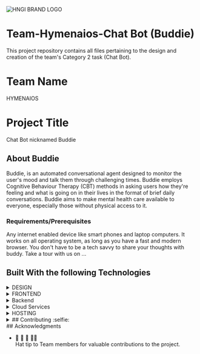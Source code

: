 
![HNGI BRAND LOGO](https://res.cloudinary.com/edemoski/image/upload/v1569681694/nerctnftzgzzheg94j8k.png "https://hng.tech/become-intern")

# Team-Hymenaios-Chat Bot (Buddie)
This project repository contains all files pertaining to the design and creation of the team's Category 2 task (Chat Bot).

# Team Name
HYMENAIOS 

# Project Title
Chat Bot nicknamed Buddie
## About Buddie
Buddie, is an automated conversational agent designed to monitor the user's mood and talk them through challenging times. Buddie employs Cognitive Behaviour Therapy (CBT) methods in asking users how they're feeling and what is going on in their lives in the format of brief daily conversations. Buddie aims to make mental health care available to everyone, especially those without physical access to it.

### Requirements/Prerequisites
Any internet enabled device like smart phones and laptop computers.
It works on all operating system, as long as you have a fast and modern browser. 
You don't have to be a tech savvy to share your thoughts with buddy.
Take a tour with us on ...

## Built With the following Technologies

<details>
<summary>
DESIGN
</summary>
<P>Figma Tools</P>
</details>

<details>
<summary>
FRONTEND
</summary>
<P>Bootstrap Framework</P>
<P>HTML</P>
<P>CSS</P>
<P>JavaScript</P>
</details>

<details>
<summary>
Backend
</summary>
<P>Codes were written with dialogflow in Python and the bot is trained with Natural Language Processing (NLP).</P>
<P>Postman tool for Documentation</P>
</details>

<details>
<summary>
Cloud Services
</summary>
<P>Fire Base</P>
</details>

<details>
<summary>
HOSTING 
</summary>
<P>Heroku</P>
</details>


<details>
<summary>
## Contributing :selfie:
</summary>

</details>
## Acknowledgments

*  :raised_hands: :dancer: :dancers: :dancing_men:  
Hat tip to Team members for valuable contributions to the project.